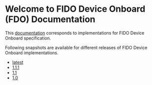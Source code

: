# Welcome to FIDO Device Onboard (FDO) Documentation

This [documentation](https://secure-device-onboard.github.io/docs-fidoiot/latest) corresponds to
implementations for FIDO Device Onboard specification.

Following snapshots are available for different releases of FIDO Device Onboard implementations.

* [latest](https://secure-device-onboard.github.io/docs-fidoiot/latest)
* [1.1.1](https://secure-device-onboard.github.io/docs-fidoiot/1.1.1)
* [1.1](https://secure-device-onboard.github.io/docs-fidoiot/1.1.0)
* [1.0](https://secure-device-onboard.github.io/docs-fidoiot/1.0.0)
